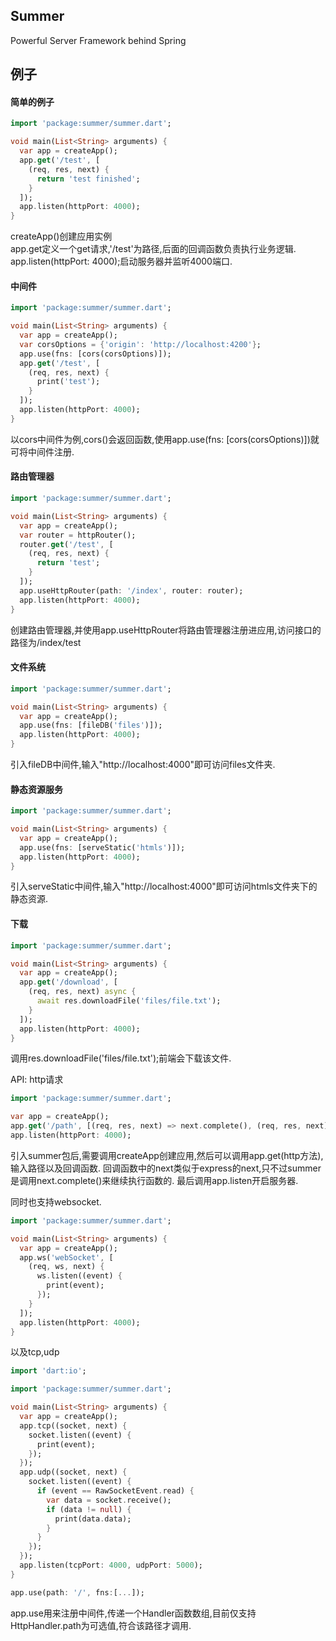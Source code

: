 ## Summer
Powerful Server Framework behind Spring  

## 例子
#### 简单的例子
``` dart
import 'package:summer/summer.dart';

void main(List<String> arguments) {
  var app = createApp();
  app.get('/test', [
    (req, res, next) {
      return 'test finished';
    }
  ]);
  app.listen(httpPort: 4000);
}
```
createApp()创建应用实例</br>
app.get定义一个get请求,'/test'为路径,后面的回调函数负责执行业务逻辑.</br>
app.listen(httpPort: 4000);启动服务器并监听4000端口.

#### 中间件
```dart
import 'package:summer/summer.dart';

void main(List<String> arguments) {
  var app = createApp();
  var corsOptions = {'origin': 'http://localhost:4200'};
  app.use(fns: [cors(corsOptions)]);
  app.get('/test', [
    (req, res, next) {
      print('test');
    }
  ]);
  app.listen(httpPort: 4000);
}
```
以cors中间件为例,cors()会返回函数,使用app.use(fns: [cors(corsOptions)])就可将中间件注册.

#### 路由管理器
```dart
import 'package:summer/summer.dart';

void main(List<String> arguments) {
  var app = createApp();
  var router = httpRouter();
  router.get('/test', [
    (req, res, next) {
      return 'test';
    }
  ]);
  app.useHttpRouter(path: '/index', router: router);
  app.listen(httpPort: 4000);
}
```
创建路由管理器,并使用app.useHttpRouter将路由管理器注册进应用,访问接口的路径为/index/test

#### 文件系统
``` dart
import 'package:summer/summer.dart';

void main(List<String> arguments) {
  var app = createApp();
  app.use(fns: [fileDB('files')]);
  app.listen(httpPort: 4000);
}
```
引入fileDB中间件,输入"http://localhost:4000"即可访问files文件夹.

#### 静态资源服务
``` dart
import 'package:summer/summer.dart';

void main(List<String> arguments) {
  var app = createApp();
  app.use(fns: [serveStatic('htmls')]);
  app.listen(httpPort: 4000);
}
```
引入serveStatic中间件,输入"http://localhost:4000"即可访问htmls文件夹下的静态资源.

#### 下载
``` dart
import 'package:summer/summer.dart';

void main(List<String> arguments) {
  var app = createApp();
  app.get('/download', [
    (req, res, next) async {
      await res.downloadFile('files/file.txt');
    }
  ]);
  app.listen(httpPort: 4000);
}
```
调用res.downloadFile('files/file.txt');前端会下载该文件.

API:
http请求
``` dart
import 'package:summer/summer.dart';

var app = createApp();
app.get('/path', [(req, res, next) => next.complete(), (req, res, next) => 'test']);
app.listen(httpPort: 4000);
```
引入summer包后,需要调用createApp创建应用,然后可以调用app.get(http方法),输入路径以及回调函数.
回调函数中的next类似于express的next,只不过summer是调用next.complete()来继续执行函数的.
最后调用app.listen开启服务器.

同时也支持websocket.
``` dart
import 'package:summer/summer.dart';

void main(List<String> arguments) {
  var app = createApp();
  app.ws('webSocket', [
    (req, ws, next) {
      ws.listen((event) {
        print(event);
      });
    }
  ]);
  app.listen(httpPort: 4000);
}
```
以及tcp,udp
``` dart
import 'dart:io';

import 'package:summer/summer.dart';

void main(List<String> arguments) {
  var app = createApp();
  app.tcp((socket, next) {
    socket.listen((event) {
      print(event);
    });
  });
  app.udp((socket, next) {
    socket.listen((event) {
      if (event == RawSocketEvent.read) {
        var data = socket.receive();
        if (data != null) {
          print(data.data);
        }
      }
    });
  });
  app.listen(tcpPort: 4000, udpPort: 5000);
}
```

``` dart
app.use(path: '/', fns:[...]);
```
app.use用来注册中间件,传递一个Handler函数数组,目前仅支持HttpHandler.path为可选值,符合该路径才调用.
